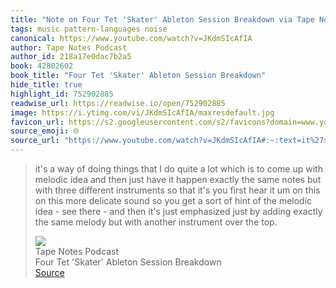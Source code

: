 ```yaml
---
title: "Note on Four Tet 'Skater' Ableton Session Breakdown via Tape Notes Podcast"
tags: music pattern-languages noise
canonical: https://www.youtube.com/watch?v=JKdmSIcAfIA
author: Tape Notes Podcast
author_id: 218a17e0dac7b2a5
book: 42802602
book_title: "Four Tet 'Skater' Ableton Session Breakdown"
hide_title: true
highlight_id: 752902885
readwise_url: https://readwise.io/open/752902885
image: https://i.ytimg.com/vi/JKdmSIcAfIA/maxresdefault.jpg
favicon_url: https://s2.googleusercontent.com/s2/favicons?domain=www.youtube.com
source_emoji: 🌐
source_url: "https://www.youtube.com/watch?v=JKdmSIcAfIA#:~:text=it%27s%20a%20way,over%20the%20top."
---
```


> it's a way of doing things that I do quite a lot which is to come up with melodic idea and then just have it happen exactly the same notes but with three different instruments so that it's you first hear it um on this on this more delicate sound so you get a sort of hint of the melodic idea - see there - and then it's just emphasized just by adding exactly the same melody but with another instrument over the top.
> <div class="quoteback-footer"><div class="quoteback-avatar"><img class="mini-favicon" src="https://s2.googleusercontent.com/s2/favicons?domain=www.youtube.com"></div><div class="quoteback-metadata"><div class="metadata-inner"><span style="display:none">FROM:</span><div aria-label="Tape Notes Podcast" class="quoteback-author"> Tape Notes Podcast</div><div aria-label="Four Tet 'Skater' Ableton Session Breakdown" class="quoteback-title"> Four Tet 'Skater' Ableton Session Breakdown</div></div></div><div class="quoteback-backlink"><a target="_blank" aria-label="go to the full text of this quotation" rel="noopener" href="https://www.youtube.com/watch?v=JKdmSIcAfIA#:~:text=it%27s%20a%20way,over%20the%20top." class="quoteback-arrow"> Source</a></div></div>